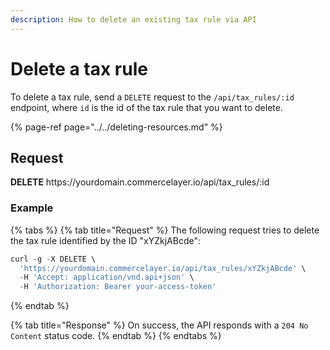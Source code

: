 ```yaml
---
description: How to delete an existing tax rule via API
---
```


# Delete a tax rule

To delete a tax rule, send a `DELETE` request to the `/api/tax_rules/:id` endpoint, where `id` is the id of the tax rule that you want to delete.

{% page-ref page="../../deleting-resources.md" %}

## Request

**DELETE** https://<i></i>yourdomain.commercelayer.io/api/tax_rules/:id

### Example

{% tabs %}
{% tab title="Request" %}
The following request tries to delete the tax rule identified by the ID "xYZkjABcde":

```javascript
curl -g -X DELETE \
  'https://yourdomain.commercelayer.io/api/tax_rules/xYZkjABcde' \
  -H 'Accept: application/vnd.api+json' \
  -H 'Authorization: Bearer your-access-token'
```
{% endtab %}

{% tab title="Response" %}
On success, the API responds with a `204 No Content` status code.
{% endtab %}
{% endtabs %}

